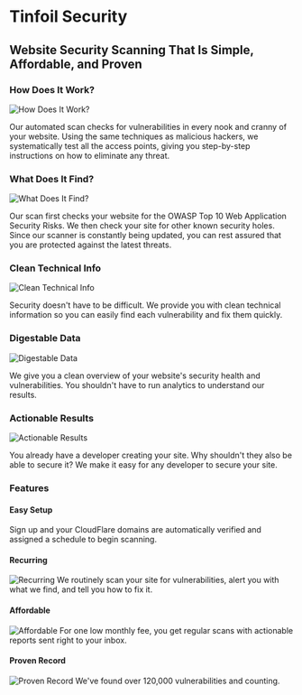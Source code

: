 # Tinfoil Security
## Website Security Scanning That Is Simple, Affordable, and Proven

### How Does It Work?
![How Does It Work?](/images/apps/tinfoilsecurity/how-it-works.png)

Our automated scan checks for vulnerabilities in every nook and cranny of your website. Using the same techniques as malicious hackers, we systematically test all the access points, giving you step-by-step instructions on how to eliminate any threat.

### What Does It Find?
![What Does It Find?](/images/apps/tinfoilsecurity/what-it-finds.png)

Our scan first checks your website for the OWASP Top 10 Web Application Security Risks. We then check your site for other known security holes. Since our scanner is constantly being updated, you can rest assured that you are protected against the latest threats.

### Clean Technical Info
![Clean Technical Info](/images/apps/tinfoilsecurity/clean-tech-info.png)

Security doesn't have to be difficult. We provide you with clean technical information so you can easily find each vulnerability and fix them quickly.

### Digestable Data
![Digestable Data](/images/apps/tinfoilsecurity/digestible-data.png)

We give you a clean overview of your website's security health and vulnerabilities. You shouldn't have to run analytics to understand our results.

### Actionable Results
![Actionable Results](/images/apps/tinfoilsecurity/actionable-results.png)

You already have a developer creating your site. Why shouldn't they also be able to secure it? We make it easy for any developer to secure your site.

### Features
#### Easy Setup
Sign up and your CloudFlare domains are automatically verified and assigned a schedule to begin scanning.

#### Recurring
![Recurring](/images/apps/tinfoilsecurity/calendar-color.png)
We routinely scan your site for vulnerabilities, alert you with what we find, and tell you how to fix it.

#### Affordable
![Affordable](/images/apps/tinfoilsecurity/pig-color.png)
For one low monthly fee, you get regular scans with actionable reports sent right to your inbox.

#### Proven Record
![Proven Record](/images/apps/tinfoilsecurity/safe-color.png)
We've found over 120,000 vulnerabilities and counting.
